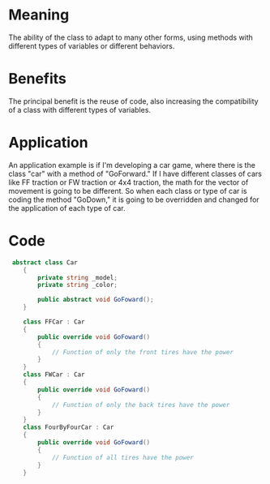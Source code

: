 # Meaning

The ability of the class to adapt to many other forms, using methods with different types of variables or different behaviors.

# Benefits

The principal benefit is the reuse of code, also increasing the compatibility of a class with different types of variables.

# Application

An application example is if I'm developing a car game, where there is the class "car" with a method of "GoForward." If I have different classes of cars like FF traction or FW traction or 4x4 traction, the math for the vector of movement is going to be different. So when each class or type of car is coding the method "GoDown," it is going to be overridden and changed for the application of each type of car.

# Code

```csharp
 abstract class Car
    {
        private string _model;
        private string _color;

        public abstract void GoFoward();
    }

    class FFCar : Car
    {
        public override void GoFoward()
        {
            // Function of only the front tires have the power
        }
    }
    class FWCar : Car
    {
        public override void GoFoward()
        {
            // Function of only the back tires have the power
        }
    }
    class FourByFourCar : Car
    {
        public override void GoFoward()
        {
            // Function of all tires have the power
        }
    }

```
